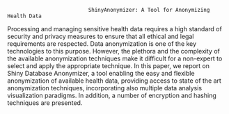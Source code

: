                               ShinyAnonymizer: A Tool for Anonymizing Health Data
                              
Processing and managing sensitive health data requires a high standard of security and privacy measures to ensure that all ethical and legal requirements are respected. Data anonymization is one of the key technologies to this purpose. However, the plethora and the complexity of the available anonymization techniques make it difficult for a non-expert to select and apply the appropriate technique. In this paper, we report on Shiny Database Anonymizer, a tool enabling the easy and flexible anonymization of available health data, providing access to state of the art anonymization techniques, incorporating also multiple data analysis visualization paradigms. In addition, a number of encryption and hashing techniques are presented.       
